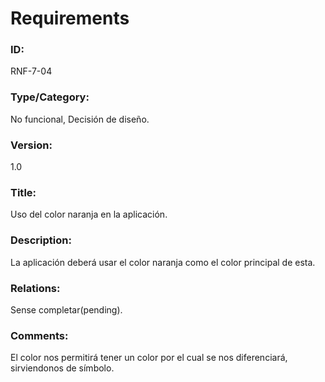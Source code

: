 # Requirements

### ID: 
RNF-7-04

### Type/Category:
No funcional, Decisión de diseño.

### Version:
1.0

### Title: 
Uso del color naranja en la aplicación.

### Description: 
La aplicación deberá usar el color naranja como el color principal de esta.
### Relations: 
Sense completar(pending).

### Comments: 
El color nos permitirá tener un color por el cual se nos diferenciará, sirviendonos de símbolo.
